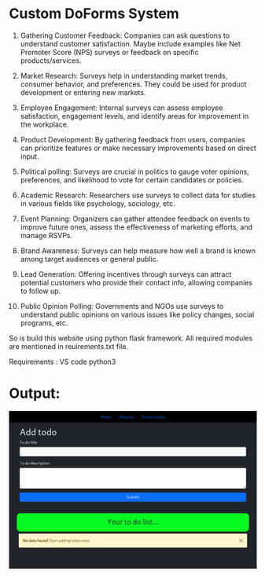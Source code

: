 # Custom DoForms System

1. Gathering Customer Feedback: Companies can ask questions to understand customer satisfaction. Maybe include examples like Net Promoter Score (NPS) surveys or feedback on specific products/services.

2. Market Research: Surveys help in understanding market trends, consumer behavior, and preferences. They could be used for product development or entering new markets.

3. Employee Engagement: Internal surveys can assess employee satisfaction, engagement levels, and identify areas for improvement in the workplace.

4. Product Development: By gathering feedback from users, companies can prioritize features or make necessary improvements based on direct input.

5. Political polling: Surveys are crucial in politics to gauge voter opinions, preferences, and likelihood to vote for certain candidates or policies.

6. Academic Research: Researchers use surveys to collect data for studies in various fields like psychology, sociology, etc.

7. Event Planning: Organizers can gather attendee feedback on events to improve future ones, assess the effectiveness of marketing efforts, and manage RSVPs.

8. Brand Awareness: Surveys can help measure how well a brand is known among target audiences or general public.

9. Lead Generation: Offering incentives through surveys can attract potential customers who provide their contact info, allowing companies to follow up.

10. Public Opinion Polling: Governments and NGOs use surveys to understand public opinions on various issues like policy changes, social programs, etc.

So is build this website using python flask framework. All required modules are mentioned in reuirements.txt file.

Requirements :
VS code
python3

# Output:
![alt text](https://github.com/thato2-5/Flask_Web_Apps/blob/Custom_Do_Forms/home.png)
